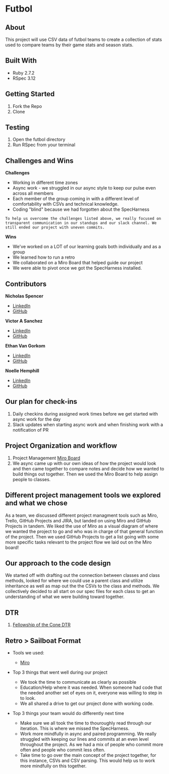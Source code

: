# Futbol

## About
This project will use CSV data of futbol teams to create a collection of stats used to compare teams by their game stats and season stats.

## Built With 
- Ruby 2.7.2
- RSpec 3.12

## Getting Started
1. Fork the Repo
1. Clone


## Testing
1. Open the futbol directory
1. Run RSpec from your terminal 

## Challenges and Wins
**Challenges**
- Working in different time zones 
- Async work - we struggled in our async style to keep our pulse even across all members 
- Each member of the group coming in with a different level of comfortability with CSVs and technical knowledge.
- Coding "blind" because we had forgotten about the SpecHarness

```To help us overcome the challenges listed above, we really focused on transparent communication in our standups and our slack channel. We still ended our project with uneven commits.```

**Wins**
- We've worked on a LOT of our learning goals both individually and as a group 
- We learned how to run a retro 
- We collaborated on a Miro Board that helped guide our project
- We were able to pivot once we got the SpecHarness installed.

## Contributors
**Nicholas Spencer**
  - [LinkedIn](https://www.linkedin.com/in/nicholas-spencer-424854284/)
  - [GitHub](https://github.com/deadbert)

**Victor A Sanchez**
  - [LinkedIn](https://www.linkedin.com/in/victor-sanchez-a7952a210/)
  - [GitHub](https://github.com/vsanantone)

**Ethan Van Gorkom**
  - [LinkedIn](https://www.linkedin.com/in/ethan-van-gorkom-aa36591b9/)
  - [GitHub](https://github.com/EVanGorkom)

**Noelle Hemphill**
  - [LinkedIn](https://www.linkedin.com/in/noelle-hemphill/)
  - [GitHub](https://github.com/lofi-nowhale)

## Our plan for check-ins 
1. Daily checkins during assigned work times before we get started with async work for the day
1. Slack updates when starting async work and when finishing work with a notification of PR 


## Project Organization and workflow 
1. Project Management [Miro Board](https://miro.com/welcomeonboard/N3pkck1nUzVxZmxNRUc0cGEyWHNXMnlnUHNrUTZMZ0xRcUhCN3BHbXg1WWhRd2o0SVUxNmJYNGFWRTEzVk1wSnwzNDU4NzY0NTYwNTgyMTA5MjczfDI=?share_link_id=894479804950)
1. We async came up with our own ideas of how the project would look and then came together to compare notes and decide how we wanted to build things out together. Then we used the Miro Board to help assign people to classes. 

## Different project management tools we explored and what we chose
As a team, we discussed different project managment tools such as Miro, Trello, GitHub Projects and JIRA, but landed on using Miro and GitHub Projects in tandem. We liked the use of Miro as a visual diagram of where we wanted the project to go and who was in charge of that general function of the project. 
Then we used GitHub Projects to get a list going with some more specific tasks relevant to the project flow we laid out on the Miro board! 

## Our approach to the code design
We started off with drafting out the connection between classes and class methods, looked for where we could use a parent class and utilize inheritance as well as map out the the CSVs to the class and methods. We collectively decided to all start on our spec files for each class to get an understanding of what we were building toward together. 

## DTR 
1. [Fellowship of the Cone DTR](https://docs.google.com/document/d/1mhrTh5YHafh3rpfE0dH1L_BqTM0WLCWkKzYPM7ZVUvY/edit?usp=sharing)

## Retro > Sailboat Format
- Tools we used: 
  - [Miro](https://miro.com/app/board/uXjVMw76ExQ=/?share_link_id=393634867815)

- Top 3 things that went well during our project
  - We took the time to communicate as clearly as possible
  - Education/Help where it was needed. When someone had code that the needed another set of eyes on it, everyone was willing to step in to look.
  - We all shared a drive to get our project done with working code.

- Top 3 things your team would do differently next time
  - Make sure we all took the time to thouroughly read through our iteration. This is where we missed the SpecHarness. 
  - Work more mindfully in async and paired programming. We really struggled with keeping our lines and commits at an even level throughout the project. As we had a mix of people who commit more often and people who commit less often. 
  - Take time to go over the main concept of the project together, for this instance, CSVs and CSV parsing. This would help us to work more mindfully on this together.

